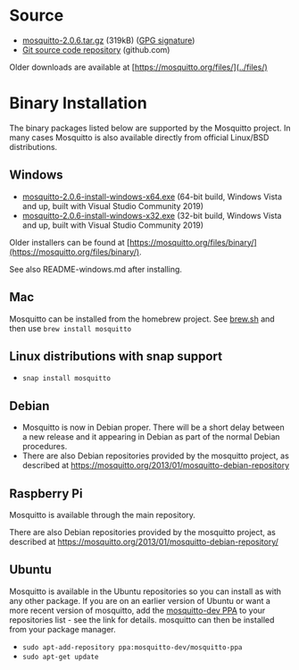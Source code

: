 <!--
.. title: Download
.. slug: download
.. date: 2021-01-28 12:24:38 UTC
.. tags: tag
.. category: category
.. link: link
.. description:
.. type: text
-->

# Source

* [mosquitto-2.0.6.tar.gz](https://mosquitto.org/files/source/mosquitto-2.0.6.tar.gz) (319kB) ([GPG signature](https://mosquitto.org/files/source/mosquitto-2.0.6.tar.gz.asc))
* [Git source code repository](https://github.com/eclipse/mosquitto) (github.com)

Older downloads are available at [https://mosquitto.org/files/](../files/)

# Binary Installation

The binary packages listed below are supported by the Mosquitto project. In many
cases Mosquitto is also available directly from official Linux/BSD
distributions.

## Windows

* [mosquitto-2.0.6-install-windows-x64.exe](https://mosquitto.org/files/binary/win64/mosquitto-2.0.6-install-windows-x64.exe) (64-bit build, Windows Vista and up, built with Visual Studio Community 2019)
* [mosquitto-2.0.6-install-windows-x32.exe](https://mosquitto.org/files/binary/win32/mosquitto-2.0.6-install-windows-x86.exe) (32-bit build, Windows Vista and up, built with Visual Studio Community 2019)

Older installers can be found at [https://mosquitto.org/files/binary/](https://mosquitto.org/files/binary/).

See also README-windows.md after installing.

## Mac
Mosquitto can be installed from the homebrew project. See
[brew.sh](https://brew.sh/) and then use `brew install mosquitto`

## Linux distributions with snap support

* `snap install mosquitto`

## Debian
* Mosquitto is now in Debian proper. There will be a short delay between a new
  release and it appearing in Debian as part of the normal Debian procedures.
* There are also Debian repositories provided by the mosquitto project, as
  described at <https://mosquitto.org/2013/01/mosquitto-debian-repository>

## Raspberry Pi
Mosquitto is available through the main repository.

There are also Debian repositories provided by the mosquitto project, as
described at <https://mosquitto.org/2013/01/mosquitto-debian-repository/>

## Ubuntu
Mosquitto is available in the Ubuntu repositories so you can install as with
any other package. If you are on an earlier version of Ubuntu or want a more
recent version of mosquitto, add the [mosquitto-dev
PPA](https://launchpad.net/%7Emosquitto-dev/+archive/mosquitto-ppa/) to your
repositories list - see the link for details. mosquitto can then be installed
from your package manager.

* `sudo apt-add-repository ppa:mosquitto-dev/mosquitto-ppa`
* `sudo apt-get update`
